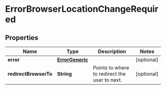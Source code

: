 

# ErrorBrowserLocationChangeRequired


## Properties

| Name | Type | Description | Notes |
|------------ | ------------- | ------------- | -------------|
|**error** | [**ErrorGeneric**](ErrorGeneric.md) |  |  [optional] |
|**redirectBrowserTo** | **String** | Points to where to redirect the user to next. |  [optional] |



